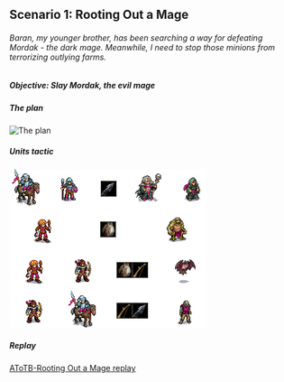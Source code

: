## Scenario 1: Rooting Out a Mage
###### Baran, my younger brother, has been searching a way for defeating Mordak - the dark mage. Meanwhile, I need to stop those minions from terrorizing outlying farms.

##### Objective: Slay Mordak, the evil mage

##### The plan
![The plan](Plan.png?raw=true "The plan")

##### Units tactic
![Units tactic](Units_tactic.png?raw=true "Units tactic")

##### Replay
[AToTB-Rooting Out a Mage replay](AToTB-Rooting_Out_a_Mage_replay.gz?raw=true "Download replay")
